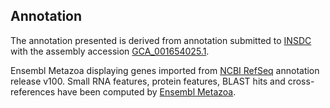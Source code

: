 **Annotation**
----------

The annotation presented is derived from annotation submitted to
[INSDC](http://www.insdc.org) with the assembly accession [GCA\_001654025.1](http://www.ebi.ac.uk/ena/data/view/GCA_001654025.1).

Ensembl Metazoa displaying genes imported from [NCBI RefSeq](https://www.ncbi.nlm.nih.gov/genome/annotation_euk/Drosophila_arizonae/100) annotation release v100.
Small RNA features, protein features, BLAST hits and cross-references have been
computed by [Ensembl Metazoa](https://metazoa.ensembl.org/info/genome/annotation/index.html).
